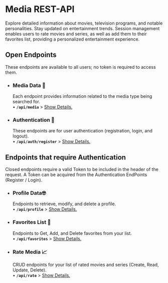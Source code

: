 
# Media REST-API

Explore detailed information about movies, television programs, and notable personalities. Stay updated on entertainment trends. Session management enables users to rate movies and series, as well as add them to their favorites list, providing a personalized entertainment experience.

## Open Endpoints
These endpoints are available to all users; no token is required to access them.


* ### Media Data 🎥

  Each endpoint provides information related to the media type being searched for.
  <br /> • **`/api/media`** > [Show Details.](docs/media/readme.md)


* ### Authentication 🔑

  These endpoints are for user authentication (registration, login, and logout).
  <br /> • **`/api/auth/register`** > [Show Details.](docs/auth/readme.md)


## Endpoints that require Authentication

Closed endpoints require a valid Token to be included in the header of the
request. A Token can be acquired from the Authentication EndPoints (Register / Login).


* ### Profile Data🤓

  Endpoints to retrieve, modify, and delete a profile.
  <br /> • **`/api/profile`** > [Show Details.](docs/profile/readme.md)


* ### Favorites List 💖

  Endpoints to Get, Add, and Delete favorites from your list.
  <br /> • **`/api/favorites`** > [Show Details.](docs/favorites/readme.md)


* ### Rate Media 📈

  CRUD endpoints for your list of rated movies and series (Create, Read, Update, Delete).
  <br /> • **`/api/rate`** > [Show Details.](docs/rate/readme.md)

